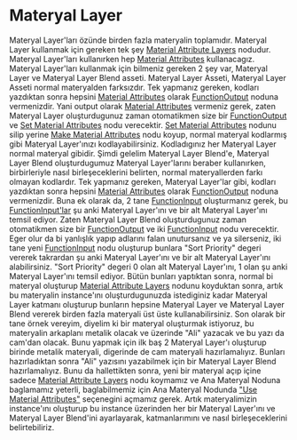 # Materyal Layer

Materyal Layer'ları özünde birden fazla materyalin toplamıdır. Materyal Layer kullanmak için gereken tek şey [Material Attribute Layers](../../Editörler/Materyal%20Editörü/Nodlar#materialattributelayers) nodudur. Materyal Layer'ları kullanırken hep [Material Attributes](../../Editörler/Materyal%20Editörü/Terimler%20Sözlügü#material-attributes) kullanacagız. Materyal Layer'ları kullanmak için bilmeniz gereken 2 şey var, Materyal Layer ve Materyal Layer Blend asseti. Materyal Layer Asseti, Materyal Layer Asseti normal materyalden farksızdır. Tek yapmanız gereken, kodları yazdıktan sonra hepsini [Material Attributes](../../Editörler/Materyal%20Editörü/Terimler%20Sözlügü#material-attributes) olarak [FunctionOutput](../../Editörler/Materyal%20Editörü/Nodlar#functionoutput-%EF%B8%8F%EF%B8%8F%EF%B8%8F%EF%B8%8F%EF%B8%8F%EF%B8%8F) noduna vermenizdir. Yani output olarak [Material Attributes](../../Editörler/Materyal%20Editörü/Terimler%20Sözlügü#material-attributes) vermeniz gerek, zaten Materyal Layer oluşturdugunuz zaman otomatikmen size bir [FunctionOutput](../../Editörler/Materyal%20Editörü/Nodlar#functionoutput-%EF%B8%8F%EF%B8%8F%EF%B8%8F%EF%B8%8F%EF%B8%8F%EF%B8%8F) ve [Set Material Attributes](../../Editörler/Materyal%20Editörü/Nodlar#setmaterialattributes-%EF%B8%8F) nodu verecektir. [Set Material Attributes](../../Editörler/Materyal%20Editörü/Nodlar#setmaterialattributes-%EF%B8%8F) nodunu silip yerine [Make Material Attributes](../../Editörler/Materyal%20Editörü/Nodlar#makematerialattributes-%EF%B8%8F%EF%B8%8F%EF%B8%8F%EF%B8%8F%EF%B8%8F%EF%B8%8F) nodu koyup, normal materyal kodlarmış gibi Materyal Layer'ınızı kodlayabilirsiniz. Kodladıgınız her Materyal Layer normal materyal gibidir. Şimdi gelelim Materyal Layer Blend'e, Materyal Layer Blend oluşturdugumuz Materyal Layer'larını beraber kullanırken, birbirleriyle nasıl birleşeceklerini belirten, normal materyallerden farkı olmayan kodlardır. Tek yapmanız gereken, Materyal Layer'lar gibi, kodları yazdıktan sonra hepsini [Material Attributes](../../Editörler/Materyal%20Editörü/Terimler%20Sözlügü#material-attributes) olarak [FunctionOutput](../../Editörler/Materyal%20Editörü/Nodlar#functionoutput-%EF%B8%8F%EF%B8%8F%EF%B8%8F%EF%B8%8F%EF%B8%8F%EF%B8%8F) noduna vermenizdir. Buna ek olarak da, 2 tane [FunctionInput](../../Editörler/Materyal%20Editörü/Nodlar#functioninput-%EF%B8%8F%EF%B8%8F%EF%B8%8F%EF%B8%8F%EF%B8%8F%EF%B8%8F) oluşturmanız gerek, bu [FunctionInput'lar](../../Editörler/Materyal%20Editörü/Nodlar#functioninput-%EF%B8%8F%EF%B8%8F%EF%B8%8F%EF%B8%8F%EF%B8%8F%EF%B8%8F) şu anki Materyal Layer'ını ve bir alt Materyal Layer'ını temsil ediyor. Zaten Materyal Layer Blend oluşturdugunuz zaman otomatikmen size bir [FunctionOutput](../../Editörler/Materyal%20Editörü/Nodlar#functionoutput-%EF%B8%8F%EF%B8%8F%EF%B8%8F%EF%B8%8F%EF%B8%8F%EF%B8%8F) ve iki [FunctionInput](../../Editörler/Materyal%20Editörü/Nodlar#functioninput-%EF%B8%8F%EF%B8%8F%EF%B8%8F%EF%B8%8F%EF%B8%8F%EF%B8%8F) nodu verecektir. Eger olur da bi yanlışlık yapıp adlarını falan unutursanız ve ya silerseniz, iki tane yeni [FunctionInput](../../Editörler/Materyal%20Editörü/Nodlar#functioninput-%EF%B8%8F%EF%B8%8F%EF%B8%8F%EF%B8%8F%EF%B8%8F%EF%B8%8F) nodu oluşturup bunlara "Sort Priority" degeri vererek takrardan şu anki Materyal Layer'ını ve bir alt Materyal Layer'ını alabilirsiniz. "Sort Priority" degeri 0 olan alt Materyal Layer'ını, 1 olan şu anki Materyal Layer'ını temsil ediyor. Bütün bunları yaptıktan sonra, normal bi materyal oluşturup [Material Attribute Layers](../../Editörler/Materyal%20Editörü/Nodlar#materialattributelayers) nodunu koyduktan sonra, artık bu materyalin instance'ını oluşturdugunuzda istediginiz kadar Materyal Layer katmanı oluşturup bunların hepsine Materyal Layer ve Materyal Layer Blend vererek birden fazla materyali üst üste kullanabilirsiniz. Son olarak bir tane örnek vereyim, diyelim ki bir materyal oluşturmak istiyoruz, bu materyalin arkaplanı metalik olacak ve üzerinde "Ali" yazacak ve bu yazı da cam'dan olacak. Bunu yapmak için ilk baş 2 Materyal Layer'ı oluşturup birinde metalik materyali, digerinde de cam materyali hazırlamalıyız. Bunları hazırladıktan sonra "Ali" yazısını yazabilmek için bir Materyal Layer Blend hazırlamalıyız. Bunu da hallettikten sonra, yeni bir materyal açıp içine sadece [Material Attribute Layers](../../Editörler/Materyal%20Editörü/Nodlar#materialattributelayers) nodu koymamız ve Ana Materyal Noduna baglamamız yeterli, baglabilmemiz için Ana Materyal Nodunda ["Use Material Attributes"](../../Editörler/Materyal%20Editörü/Graph/Main%20Material%20Node#use-material-attributes) seçenegini açmamız gerek. Artık materyalimizin instance'ını oluşturup bu instance üzerinden her bir Materyal Layer'ını ve Materyal Layer Blend'ini ayarlayarak, katmanlarımını ve nasıl birleşeceklerini belirtebiliriz.
